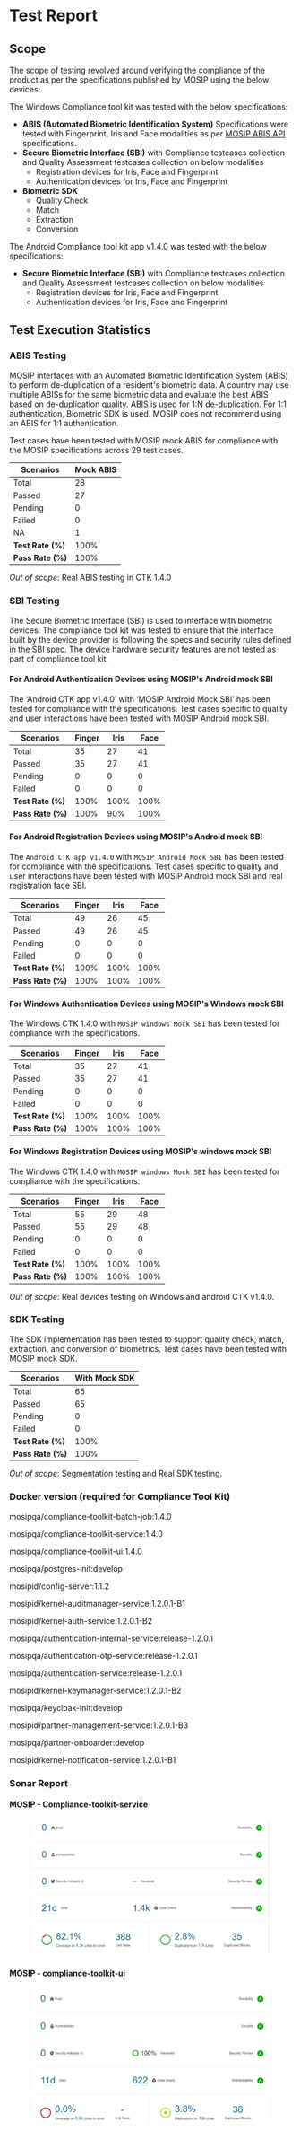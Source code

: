 # Test Report

## Scope

The scope of testing revolved around verifying the compliance of the product as per the specifications published by MOSIP using the below devices:

The Windows Compliance tool kit was tested with the below specifications:

* **ABIS (Automated Biometric Identification System)** Specifications were tested with Fingerprint, Iris and Face modalities as per [MOSIP ABIS API](https://docs.mosip.io/1.2.0/biometrics/abis-api) specifications.
* **Secure Biometric Interface (SBI)** with Compliance testcases collection and Quality Assessment testcases collection on below modalities
  * Registration devices for Iris, Face and Fingerprint
  * Authentication devices for Iris, Face and Fingerprint
* **Biometric SDK**
  * Quality Check
  * Match
  * Extraction
  * Conversion

The Android Compliance tool kit app v1.4.0 was tested with the below specifications:

* **Secure Biometric Interface (SBI)** with Compliance testcases collection and Quality Assessment testcases collection on below modalities
  * Registration devices for Iris, Face and Fingerprint
  * Authentication devices for Iris, Face and Fingerprint

## Test Execution Statistics

### ABIS Testing

MOSIP interfaces with an Automated Biometric Identification System (ABIS) to perform de-duplication of a resident's biometric data. A country may use multiple ABISs for the same biometric data and evaluate the best ABIS based on de-duplication quality. ABIS is used for 1:N de-duplication. For 1:1 authentication, Biometric SDK is used. MOSIP does not recommend using an ABIS for 1:1 authentication.

Test cases have been tested with MOSIP mock ABIS for compliance with the MOSIP specifications across 29 test cases.

| **Scenarios**     | **Mock ABIS** |
| ----------------- | ------------- |
| Total             | 28            |
| Passed            | 27            |
| Pending           | 0             |
| Failed            | 0             |
| NA                | 1             |
| **Test Rate (%)** | 100%          |
| **Pass Rate (%)** | 100%          |

_Out of scope_: Real ABIS testing in CTK 1.4.0

### SBI Testing

The Secure Biometric Interface (SBI) is used to interface with biometric devices. The compliance tool kit was tested to ensure that the interface built by the device provider is following the specs and security rules defined in the SBI spec. The device hardware security features are not tested as part of compliance tool kit.

#### For Android Authentication Devices using MOSIP's Android mock SBI

The ‘Android CTK app v1.4.0’ with ‘MOSIP Android Mock SBI’ has been tested for compliance with the specifications. Test cases specific to quality and user interactions have been tested with MOSIP Android mock SBI.

| **Scenarios**     | **Finger** | **Iris** | **Face** |
| ----------------- | ---------- | -------- | -------- |
| Total             | 35         | 27       | 41       |
| Passed            | 35         | 27       | 41       |
| Pending           | 0          | 0        | 0        |
| Failed            | 0          | 0        | 0        |
| **Test Rate (%)** | 100%       | 100%     | 100%     |
| **Pass Rate (%)** | 100%       | 90%      | 100%     |

#### For Android Registration Devices using MOSIP's Android mock SBI

The `Android CTK app v1.4.0` with `MOSIP Android Mock SBI` has been tested for compliance with the specifications. Test cases specific to quality and user interactions have been tested with MOSIP Android mock SBI and real registration face SBI.

| **Scenarios**     | **Finger** | **Iris** | **Face** |
| ----------------- | ---------- | -------- | -------- |
| Total             | 49         | 26       | 45       |
| Passed            | 49         | 26       | 45       |
| Pending           | 0          | 0        | 0        |
| Failed            | 0          | 0        | 0        |
| **Test Rate (%)** | 100%       | 100%     | 100%     |
| **Pass Rate (%)** | 100%       | 100%     | 100%     |

#### For Windows Authentication Devices using MOSIP's Windows mock SBI

The Windows CTK 1.4.0 with `MOSIP windows Mock SBI` has been tested for compliance with the specifications.

| **Scenarios**     | **Finger** | **Iris** | **Face** |
| ----------------- | ---------- | -------- | -------- |
| Total             | 35         | 27       | 41       |
| Passed            | 35         | 27       | 41       |
| Pending           | 0          | 0        | 0        |
| Failed            | 0          | 0        | 0        |
| **Test Rate (%)** | 100%       | 100%     | 100%     |
| **Pass Rate (%)** | 100%       | 100%     | 100%     |

#### For Windows Registration Devices using MOSIP's windows mock SBI

The Windows CTK 1.4.0 with `MOSIP windows Mock SBI` has been tested for compliance with the specifications.

| **Scenarios**     | **Finger** | **Iris** | **Face** |
| ----------------- | ---------- | -------- | -------- |
| Total             | 55         | 29       | 48       |
| Passed            | 55         | 29       | 48       |
| Pending           | 0          | 0        | 0        |
| Failed            | 0          | 0        | 0        |
| **Test Rate (%)** | 100%       | 100%     | 100%     |
| **Pass Rate (%)** | 100%       | 100%     | 100%     |

_Out of scope_: Real devices testing on Windows and android CTK v1.4.0.

### SDK Testing

The SDK implementation has been tested to support quality check, match, extraction, and conversion of biometrics. Test cases have been tested with MOSIP mock SDK.

| **Scenarios**     | **With Mock SDK** |
| ----------------- | ----------------- |
| Total             | 65                |
| Passed            | 65                |
| Pending           | 0                 |
| Failed            | 0                 |
| **Test Rate (%)** | 100%              |
| **Pass Rate (%)** | 100%              |

_Out of scope_: Segmentation testing and Real SDK testing.

### Docker version (required for Compliance Tool Kit)

mosipqa/compliance-toolkit-batch-job:1.4.0

mosipqa/compliance-toolkit-service:1.4.0

mosipqa/compliance-toolkit-ui:1.4.0

mosipqa/postgres-init:develop

mosipid/config-server:1.1.2

mosipid/kernel-auditmanager-service:1.2.0.1-B1

mosipid/kernel-auth-service:1.2.0.1-B2

mosipqa/authentication-internal-service:release-1.2.0.1

mosipqa/authentication-otp-service:release-1.2.0.1

mosipqa/authentication-service:release-1.2.0.1

mosipid/kernel-keymanager-service:1.2.0.1-B2

mosipqa/keycloak-init:develop

mosipid/partner-management-service:1.2.0.1-B3

mosipqa/partner-onboarder:develop

mosipid/kernel-notification-service:1.2.0.1-B1

### Sonar Report

#### MOSIP - Compliance-toolkit-service

<figure><img src="../../.gitbook/assets/1.png" alt=""><figcaption></figcaption></figure>

#### MOSIP - compliance-toolkit-ui

<figure><img src="../../.gitbook/assets/2.png" alt=""><figcaption></figcaption></figure>
